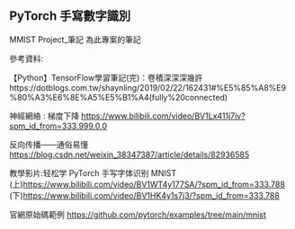 ## PyTorch 手寫數字識別

MMIST Project_筆記 為此專案的筆記

參考資料:

【Python】TensorFlow學習筆記(完)：卷積深深深幾許https://dotblogs.com.tw/shaynling/2019/02/22/162431#%E5%85%A8%E9%80%A3%E6%8E%A5%E5%B1%A4(fully%20connected)

神經網絡 : 梯度下降
https://www.bilibili.com/video/BV1Lx411j7iv?spm_id_from=333.999.0.0

反向传播——通俗易懂
https://blog.csdn.net/weixin_38347387/article/details/82936585

教學影片:轻松学 PyTorch 手写字体识别 MNIST
(上)https://www.bilibili.com/video/BV1WT4y177SA/?spm_id_from=333.788
(下)https://www.bilibili.com/video/BV1HK4y1s7j3/?spm_id_from=333.788

官網原始碼範例
https://github.com/pytorch/examples/tree/main/mnist
